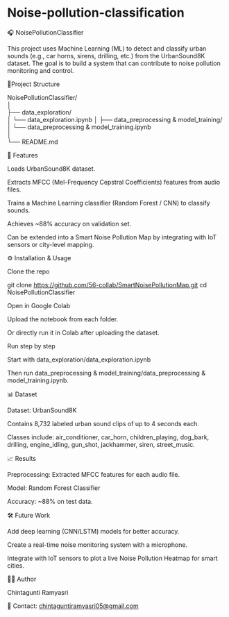# Noise-pollution-classification
🎧 NoisePollutionClassifier

This project uses Machine Learning (ML) to detect and classify urban sounds (e.g., car horns, sirens, drilling, etc.) from the UrbanSound8K dataset. The goal is to build a system that can contribute to noise pollution monitoring and control.

📂Project Structure

NoisePollutionClassifier/                                                                                                                                                 
│                                                                                                                                                                                                                                                                                                                                                   
├── data_exploration/                                                                                                                                                                                                                                                                                                                                                                                                                                                          
│   └── data_exploration.ipynb                                                                                                                                                                                                                                                                                                                                                                                                                                                                                                            │                                                                                                                                                                             ├── data_preprocessing & model_training/                                                                                                                                                                                                                                                                                                                                                                                                                                   
│   └── data_preprocessing & model_training.ipynb                                                                                 
│                                                                                                                                                                           
└── README.md                                                                                                                                    

🚀 Features

Loads UrbanSound8K dataset.

Extracts MFCC (Mel-Frequency Cepstral Coefficients) features from audio files.

Trains a Machine Learning classifier (Random Forest / CNN) to classify sounds.

Achieves ~88% accuracy on validation set.

Can be extended into a Smart Noise Pollution Map by integrating with IoT sensors or city-level mapping.

⚙️ Installation & Usage

Clone the repo

git clone https://github.com/56-collab/SmartNoisePollutionMap.git
cd NoisePollutionClassifier


Open in Google Colab

Upload the notebook from each folder.

Or directly run it in Colab after uploading the dataset.

Run step by step

Start with data_exploration/data_exploration.ipynb

Then run data_preprocessing & model_training/data_preprocessing & model_training.ipynb.

📊 Dataset

Dataset: UrbanSound8K

Contains 8,732 labeled urban sound clips of up to 4 seconds each.

Classes include: air_conditioner, car_horn, children_playing, dog_bark, drilling, engine_idling, gun_shot, jackhammer, siren, street_music.

📈 Results

Preprocessing: Extracted MFCC features for each audio file.

Model: Random Forest Classifier

Accuracy: ~88% on test data.

🛠️ Future Work

Add deep learning (CNN/LSTM) models for better accuracy.

Create a real-time noise monitoring system with a microphone.

Integrate with IoT sensors to plot a live Noise Pollution Heatmap for smart cities.

👩‍💻 Author

 Chintagunti Ramyasri

📧 Contact: chintaguntiramyasri05@gmail.com
